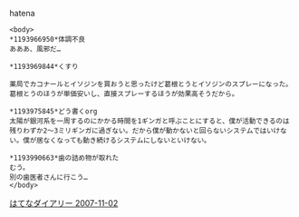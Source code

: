 
hatena

```
<body>
*1193966950*体調不良
あああ、風邪だ…

*1193969844*くすり

薬局でカコナールとイソジンを買おうと思ったけど葛根とうとイソジンのスプレーになった。葛根とうのほうが単価安いし、直接スプレーするほうが効果高そうだから。

*1193975845*どう書くorg
太陽が銀河系を一周するのにかかる時間を1ギンガと呼ぶことにすると、僕が活動できるのは残りわずか2～3ミリギンガに過ぎない。だから僕が動かないと回らないシステムではいけない。僕が居なくなっても動き続けるシステムにしないといけない。

*1193990663*歯の詰め物が取れた
むう。
別の歯医者さんに行こう…
</body>
```


[はてなダイアリー 2007-11-02](https://nishiohirokazu.hatenadiary.org/archive/2007/11/02)